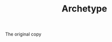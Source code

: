 ---
title: Archetype
letter: A
permalink: "/definitions/archetype.html"
body: The original copy
published_at: '2018-07-07'
layout: post
---